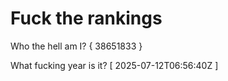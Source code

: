 # Fuck the rankings

Who the hell am I?
{ 38651833 }

What fucking year is it?
[ 2025-07-12T06:56:40Z ]
